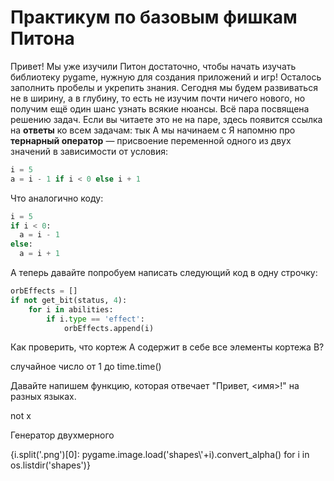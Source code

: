 # Практикум по базовым фишкам Питона
Привет! Мы уже изучили Питон достаточно, чтобы начать изучать библиотеку pygame, нужную для создания приложений и игр! Осталось заполнить пробелы и укрепить знания. Сегодня мы будем развиваться не в ширину, а в глубину, то есть не изучим почти ничего нового, но получим ещё один шанс узнать всякие нюансы. Всё пара посвящена решению задач. Если вы читаете это не на паре, здесь появится ссылка на **ответы** ко всем задачам: тык
А мы начинаем с 
Я напомню про **тернарный оператор** — присвоение переменной одного из двух значений в зависимости от условия:
```py
i = 5
a = i - 1 if i < 0 else i + 1
```
Что аналогично коду:
```py
i = 5
if i < 0:
  a = i - 1
else:
  a = i + 1
```
А теперь давайте попробуем написать следующий код в одну строчку:
```py
orbEffects = []
if not get_bit(status, 4):
    for i in abilities:
        if i.type == 'effect':
            orbEffects.append(i)
```
Как проверить, что кортеж A содержит в себе все элементы кортежа B?  

случайное число от 1 до time.time()

Давайте напишем функцию, которая отвечает "Привет, <имя>!" на разных языках. 

not x

Генератор двухмерного

{i.split('.png')[0]: pygame.image.load('shapes\\'+i).convert_alpha() for i in os.listdir('shapes')}
